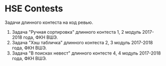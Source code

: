 # HSE Contests
Задачи длинного контеста на код ревью.
1) Задача "Ручная сортировка" длинного контеста 1, 2 модуль 2017-2018 года, ФКН ВШЭ.
2) Задача "Хэш табличка" длинного контеста 2, 3 модуль 2017-2018 года, ФКН ВШЭ.
3) Задача "В поисках невест" длинного контесте 4, 4 модуль 2017-2018 года, ФКН ВШЭ.
